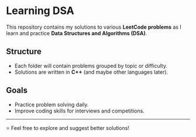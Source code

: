 # Learning DSA

This repository contains my solutions to various **LeetCode problems** as I learn and practice **Data Structures and Algorithms (DSA)**.  

## Structure
- Each folder will contain problems grouped by topic or difficulty.
- Solutions are written in **C++** (and maybe other languages later).

## Goals
- Practice problem solving daily.
- Improve coding skills for interviews and competitions.

---
⭐ Feel free to explore and suggest better solutions!
